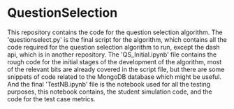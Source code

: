 # QuestionSelection

This repository contains the code for the question selection algorithm. The 'questionselect.py' is the final script for the algorithm, which contains all the code required for the question selection algorithm to run, except the dash api, which is in another repository. The 'QS_Initial.ipynb' file contains the rough code for the initial stages of the development of the algorithm, most of the relevant bits are already covered in the script file, but there are some snippets of code related to the MongoDB database which might be useful. And the final 'TestNB.ipynb' file is the notebook used for all the testing purposes, this notebook contains, the student simulation code, and the code for the test case metrics. 

